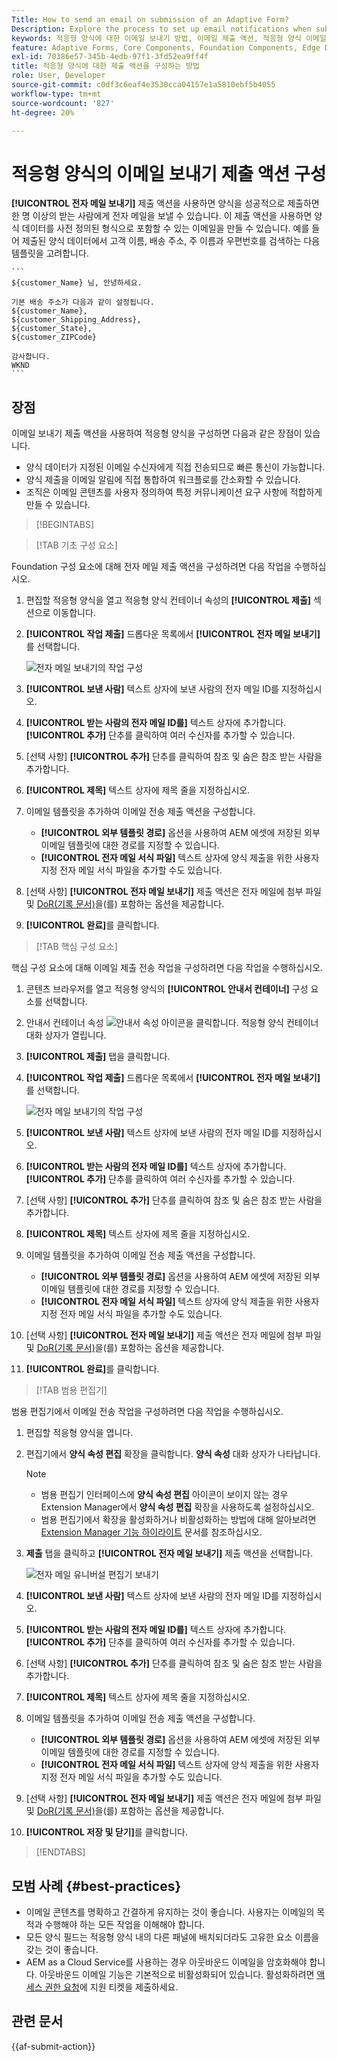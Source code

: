 ```yaml
---
Title: How to send an email on submission of an Adaptive Form?
Description: Explore the process to set up email notifications when submitting an Adaptive Form.
keywords: 적응형 양식에 대한 이메일 보내기 방법, 이메일 제출 액션, 적응형 양식 이메일, 양식 제출 이메일, 이메일 보내기 안내서
feature: Adaptive Forms, Core Components, Foundation Components, Edge Delivery Services
exl-id: 70386e57-345b-4edb-97f1-3fd52ea9ff4f
title: 적응형 양식에 대한 제출 액션을 구성하는 방법
role: User, Developer
source-git-commit: c0df3c6eaf4e3530cca04157e1a5810ebf5b4055
workflow-type: tm+mt
source-wordcount: '827'
ht-degree: 20%

---
```


# 적응형 양식의 이메일 보내기 제출 액션 구성

**[!UICONTROL 전자 메일 보내기]** 제출 액션을 사용하면 양식을 성공적으로 제출하면 한 명 이상의 받는 사람에게 전자 메일을 보낼 수 있습니다. 이 제출 액션을 사용하면 양식 데이터를 사전 정의된 형식으로 포함할 수 있는 이메일을 만들 수 있습니다. 예를 들어 제출된 양식 데이터에서 고객 이름, 배송 주소, 주 이름과 우편번호를 검색하는 다음 템플릿을 고려합니다.


    ```
    ${customer_Name} 님, 안녕하세요.
    
    기본 배송 주소가 다음과 같이 설정됩니다.
    ${customer_Name},
    ${customer_Shipping_Address},
    ${customer_State},
    ${customer_ZIPCode}
    
    감사합니다.
    WKND
    ```

## 장점

이메일 보내기 제출 액션을 사용하여 적응형 양식을 구성하면 다음과 같은 장점이 있습니다.

* 양식 데이터가 지정된 이메일 수신자에게 직접 전송되므로 빠른 통신이 가능합니다.
* 양식 제출을 이메일 알림에 직접 통합하여 워크플로를 간소화할 수 있습니다.
* 조직은 이메일 콘텐츠를 사용자 정의하여 특정 커뮤니케이션 요구 사항에 적합하게 만들 수 있습니다.

>[!BEGINTABS]

>[!TAB 기초 구성 요소]

Foundation 구성 요소에 대해 전자 메일 제출 액션을 구성하려면 다음 작업을 수행하십시오.

1. 편집할 적응형 양식을 열고 적응형 양식 컨테이너 속성의 **[!UICONTROL 제출]** 섹션으로 이동합니다.
1. **[!UICONTROL 작업 제출]** 드롭다운 목록에서 **[!UICONTROL 전자 메일 보내기]**&#x200B;를 선택합니다.

   ![전자 메일 보내기의 작업 구성](/help/forms/assets/send-email-fc.png)

1. **[!UICONTROL 보낸 사람]** 텍스트 상자에 보낸 사람의 전자 메일 ID를 지정하십시오.
1. **[!UICONTROL 받는 사람의 전자 메일 ID를]** 텍스트 상자에 추가합니다. **[!UICONTROL 추가]** 단추를 클릭하여 여러 수신자를 추가할 수 있습니다.
1. [선택 사항] **[!UICONTROL 추가]** 단추를 클릭하여 참조 및 숨은 참조 받는 사람을 추가합니다.
1. **[!UICONTROL 제목]** 텍스트 상자에 제목 줄을 지정하십시오.
1. 이메일 템플릿을 추가하여 이메일 전송 제출 액션을 구성합니다.
   * **[!UICONTROL 외부 템플릿 경로]** 옵션을 사용하여 AEM 에셋에 저장된 외부 이메일 템플릿에 대한 경로를 지정할 수 있습니다.
   * **[!UICONTROL 전자 메일 서식 파일]** 텍스트 상자에 양식 제출을 위한 사용자 지정 전자 메일 서식 파일을 추가할 수도 있습니다.
1. [선택 사항] **[!UICONTROL 전자 메일 보내기]** 제출 액션은 전자 메일에 첨부 파일 및 [DoR(기록 문서)](generate-document-of-record-core-components.md)을(를) 포함하는 옵션을 제공합니다.
1. **[!UICONTROL 완료]**&#x200B;를 클릭합니다.

>[!TAB 핵심 구성 요소]

핵심 구성 요소에 대해 이메일 제출 전송 작업을 구성하려면 다음 작업을 수행하십시오.

1. 콘텐츠 브라우저를 열고 적응형 양식의 **[!UICONTROL 안내서 컨테이너]** 구성 요소를 선택합니다.
1. 안내서 컨테이너 속성 ![안내서 속성](/help/forms/assets/configure-icon.svg) 아이콘을 클릭합니다. 적응형 양식 컨테이너 대화 상자가 열립니다.
1. **[!UICONTROL 제출]** 탭을 클릭합니다.
1. **[!UICONTROL 작업 제출]** 드롭다운 목록에서 **[!UICONTROL 전자 메일 보내기]**&#x200B;를 선택합니다.

   ![전자 메일 보내기의 작업 구성](/help/forms/assets/send-email-action-configuration.gif)
1. **[!UICONTROL 보낸 사람]** 텍스트 상자에 보낸 사람의 전자 메일 ID를 지정하십시오.
1. **[!UICONTROL 받는 사람의 전자 메일 ID를]** 텍스트 상자에 추가합니다. **[!UICONTROL 추가]** 단추를 클릭하여 여러 수신자를 추가할 수 있습니다.
1. [선택 사항] **[!UICONTROL 추가]** 단추를 클릭하여 참조 및 숨은 참조 받는 사람을 추가합니다.
1. **[!UICONTROL 제목]** 텍스트 상자에 제목 줄을 지정하십시오.
1. 이메일 템플릿을 추가하여 이메일 전송 제출 액션을 구성합니다.
   * **[!UICONTROL 외부 템플릿 경로]** 옵션을 사용하여 AEM 에셋에 저장된 외부 이메일 템플릿에 대한 경로를 지정할 수 있습니다.
   * **[!UICONTROL 전자 메일 서식 파일]** 텍스트 상자에 양식 제출을 위한 사용자 지정 전자 메일 서식 파일을 추가할 수도 있습니다.
1. [선택 사항] **[!UICONTROL 전자 메일 보내기]** 제출 액션은 전자 메일에 첨부 파일 및 [DoR(기록 문서)](generate-document-of-record-core-components.md)을(를) 포함하는 옵션을 제공합니다.
1. **[!UICONTROL 완료]**&#x200B;를 클릭합니다.

>[!TAB 범용 편집기]

범용 편집기에서 이메일 전송 작업을 구성하려면 다음 작업을 수행하십시오.

1. 편집할 적응형 양식을 엽니다.
1. 편집기에서 **양식 속성 편집** 확장을 클릭합니다.
**양식 속성** 대화 상자가 나타납니다.

   >[!NOTE]
   >
   > * 범용 편집기 인터페이스에 **양식 속성 편집** 아이콘이 보이지 않는 경우 Extension Manager에서 **양식 속성 편집** 확장을 사용하도록 설정하십시오.
   > * 범용 편집기에서 확장을 활성화하거나 비활성화하는 방법에 대해 알아보려면 [Extension Manager 기능 하이라이트](https://developer.adobe.com/uix/docs/extension-manager/feature-highlights/#enablingdisabling-extensions) 문서를 참조하십시오.


1. **제출** 탭을 클릭하고 **[!UICONTROL 전자 메일 보내기]** 제출 액션을 선택합니다.

   ![전자 메일 유니버설 편집기 보내기](/help/forms/assets/send-email-ue.png)

1. **[!UICONTROL 보낸 사람]** 텍스트 상자에 보낸 사람의 전자 메일 ID를 지정하십시오.
1. **[!UICONTROL 받는 사람의 전자 메일 ID를]** 텍스트 상자에 추가합니다. **[!UICONTROL 추가]** 단추를 클릭하여 여러 수신자를 추가할 수 있습니다.
1. [선택 사항] **[!UICONTROL 추가]** 단추를 클릭하여 참조 및 숨은 참조 받는 사람을 추가합니다.
1. **[!UICONTROL 제목]** 텍스트 상자에 제목 줄을 지정하십시오.
1. 이메일 템플릿을 추가하여 이메일 전송 제출 액션을 구성합니다.
   * **[!UICONTROL 외부 템플릿 경로]** 옵션을 사용하여 AEM 에셋에 저장된 외부 이메일 템플릿에 대한 경로를 지정할 수 있습니다.
   * **[!UICONTROL 전자 메일 서식 파일]** 텍스트 상자에 양식 제출을 위한 사용자 지정 전자 메일 서식 파일을 추가할 수도 있습니다.
1. [선택 사항] **[!UICONTROL 전자 메일 보내기]** 제출 액션은 전자 메일에 첨부 파일 및 [DoR(기록 문서)](generate-document-of-record-core-components.md)을(를) 포함하는 옵션을 제공합니다.
1. **[!UICONTROL 저장 및 닫기]**&#x200B;를 클릭합니다.

>[!ENDTABS]

## 모범 사례 {#best-practices}

* 이메일 콘텐츠를 명확하고 간결하게 유지하는 것이 좋습니다. 사용자는 이메일의 목적과 수행해야 하는 모든 작업을 이해해야 합니다.
* 모든 양식 필드는 적응형 양식 내의 다른 패널에 배치되더라도 고유한 요소 이름을 갖는 것이 좋습니다.
* AEM as a Cloud Service를 사용하는 경우 아웃바운드 이메일을 암호화해야 합니다. 아웃바운드 이메일 기능은 기본적으로 비활성화되어 있습니다. 활성화하려면 [액세스 권한 요청](https://experienceleague.adobe.com/docs/experience-manager-cloud-service/implementing/developing/development-guidelines.html?lang=ko#sending-email)에 지원 티켓을 제출하세요.

## 관련 문서

{{af-submit-action}}

